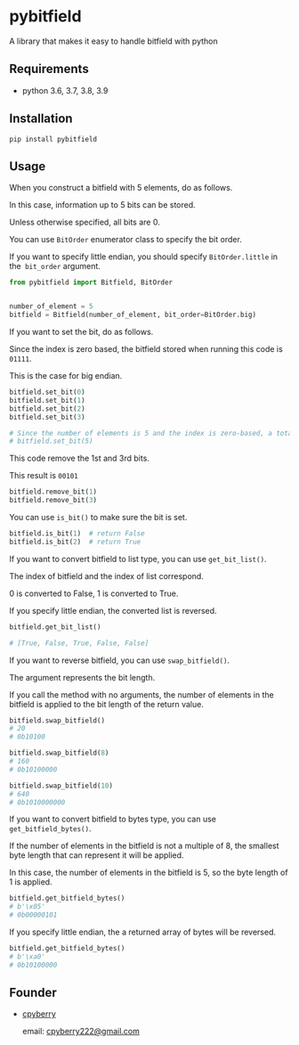 # pybitfield

A library that makes it easy to handle bitfield with python

## Requirements

* python 3.6, 3.7, 3.8, 3.9

## Installation

```shell
pip install pybitfield
```

## Usage

When you construct a bitfield with 5 elements, do as follows.

In this case, information up to 5 bits can be stored.

Unless otherwise specified, all bits are 0.

You can use `BitOrder` enumerator class to specify the bit order.

If you want to specify little endian, you should specify `BitOrder.little` in the` bit_order` argument.

```python
from pybitfield import Bitfield, BitOrder


number_of_element = 5
bitfield = Bitfield(number_of_element, bit_order=BitOrder.big)
```

If you want to set the bit, do as follows.

Since the index is zero based, the bitfield stored when running this code is `01111`.

This is the case for big endian.

```python
bitfield.set_bit(0)
bitfield.set_bit(1)
bitfield.set_bit(2)
bitfield.set_bit(3)

# Since the number of elements is 5 and the index is zero-based, a total of 5 index from 0 to 4 can be specified.
# bitfield.set_bit(5)
```

This code remove the 1st and 3rd bits.

This result is `00101`

```python
bitfield.remove_bit(1)
bitfield.remove_bit(3)
```

You can use `is_bit()` to make sure the bit is set.

```python
bitfield.is_bit(1)  # return False
bitfield.is_bit(2)  # return True
```

If you want to convert bitfield to list type, you can use `get_bit_list()`.

The index of bitfield and the index of list correspond.

0 is converted to False, 1 is converted to True.

If you specify little endian, the converted list is reversed.

```python
bitfield.get_bit_list()

# [True, False, True, False, False]
```

If you want to reverse bitfield, you can use `swap_bitfield()`.

The argument represents the bit length.

If you call the method with no arguments, the number of elements in the bitfield is applied to the bit length of the return value.

```python
bitfield.swap_bitfield()
# 20
# 0b10100

bitfield.swap_bitfield(8)
# 160
# 0b10100000

bitfield.swap_bitfield(10)
# 640
# 0b1010000000
```

If you want to convert bitfield to bytes type, you can use `get_bitfield_bytes()`.

If the number of elements in the bitfield is not a multiple of 8, the smallest byte length that can represent it will be applied.

In this case, the number of elements in the bitfield is 5, so the byte length of 1 is applied.

```python
bitfield.get_bitfield_bytes()
# b'\x05'
# 0b00000101
```

If you specify little endian, the a returned array of bytes will be reversed.

```python
bitfield.get_bitfield_bytes()
# b'\xa0'
# 0b10100000
```

## Founder

* [cpyberry](https://github.com/cpyberry)

	email: cpyberry222@gmail.com
